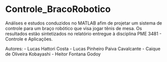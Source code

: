 # Controle_BracoRobotico
 Análises e estudos conduzidos no MATLAB afim de projetar um sistema de controle para um braço robótico que visa jogar tênis de mesa. Os resultados estão sintetizados no relatório entregue à disciplina PME 3481 - Controle e Aplicações.

 Autores:
 	- Lucas Hattori Costa
 	- Lucas Pinheiro Paiva Cavalcante
 	- Caique de Oliveira Kobayashi
 	- Heitor Fontana Godoy